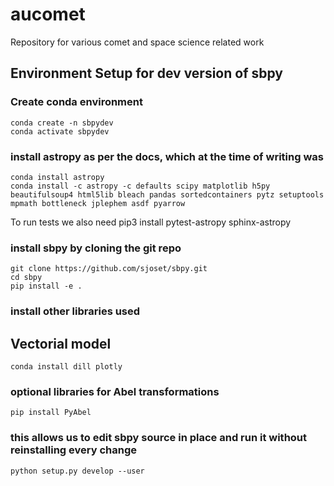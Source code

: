 # aucomet

Repository for various comet and space science related work

## Environment Setup for dev version of sbpy

### Create conda environment
    conda create -n sbpydev
    conda activate sbpydev

### install astropy as per the docs, which at the time of writing was
    conda install astropy
    conda install -c astropy -c defaults scipy matplotlib h5py beautifulsoup4 html5lib bleach pandas sortedcontainers pytz setuptools mpmath bottleneck jplephem asdf pyarrow

To run tests we also need
    pip3 install pytest-astropy sphinx-astropy

### install sbpy by cloning the git repo
    git clone https://github.com/sjoset/sbpy.git
    cd sbpy
    pip install -e .

### install other libraries used
## Vectorial model
    conda install dill plotly

### optional libraries for Abel transformations
    pip install PyAbel


### this allows us to edit sbpy source in place and run it without reinstalling every change
    python setup.py develop --user
